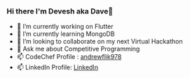 ### Hi there I'm Devesh aka Dave👋

- 🔭 I’m currently working on Flutter
- 🌱 I’m currently learning MongoDB
- 👯 I’m looking to collaborate on my next Virtual Hackathon
- 💬 Ask me about Competitive Programming
- 📫 CodeChef Profile : [andrewflik978](https://www.codechef.com/users/andrewflik978)
- 📫 LinkedIn Profile: [LinkedIn](https://www.linkedin.com/in/devesh-rajput-a4513b17b/)
